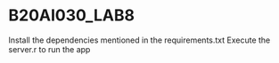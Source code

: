 # B20AI030_LAB8
Install the dependencies mentioned in the requirements.txt
Execute the server.r to run the app
